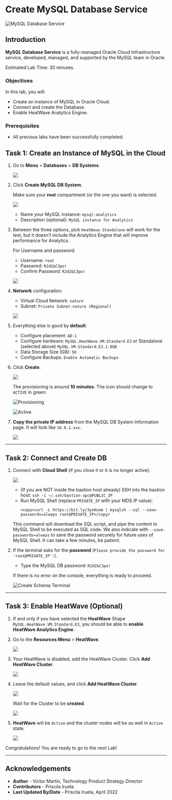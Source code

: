 # Create MySQL Database Service

![MySQL Database Service](images/mds_banner.png)

## Introduction

**MySQL Database Service** is a fully-managed Oracle Cloud Infrastructure service, developed, managed, and supported by the MySQL team in Oracle.

[](youtube:f-fVabi1tRA)
 

Estimated Lab Time: 30 minutes.

### Objectives

In this lab, you will:

- Create an instance of MySQL in Oracle Cloud.
- Connect and create the Database.
- Enable HeatWave Analytics Engine.

### Prerequisites

- All previous labs have been successfully completed.

## Task 1: Create an Instance of MySQL in the Cloud

1. Go to **Menu** > **Databases** > **DB Systems**.

   ![](images/mysql_menu.png)

2. Click **Create MySQL DB System**.

   Make sure your **root** compartment (or the one you want) is selected.

   ![](images/mysql_create_button.png)

      - Name your MySQL instance: `mysql-analytics`
      - Description (optional): `MySQL instance for Analytics`

3. Between the three options, pick `HeatWave`. `Standalone` will work for the test, but it doesn't include the Analytics Engine that will improve performance for Analytics.

   For Username and password:

      - Username: `root`
      - Password: `R2d2&C3po!`
      - Confirm Password: `R2d2&C3po!`

   ![](images/mysql_create_db_fields.png)

4. **Network** configuration:

      - Virtual Cloud Network: `nature`
      - Subnet: `Private Subnet-nature (Regional)`

   ![](images/mysql_vcn_fields.png)

5. Everything else is good by **default**:

      - Configure placement: `AD-1`
      - Configure hardware: `MySQL.HeatWave.VM.Standard.E3` or Standalone (selected above) `MySQL.VM.Standard.E3.1.8GB`
      - Data Storage Size (GB): `50`
      - Configure Backups: `Enable Automatic Backups`

6. Click **Create**.

   ![](images/mysql_shape_fields.png)

   The provisioning is around **10 minutes**. The icon should change to `ACTIVE` in green:

   ![Provisioning](images/mds-provisioning.png)

   ![Active](images/mds-active.png)

7. **Copy the private IP address** from the MySQL DB System Information page. It will look like `10.0.1.xxx`.

   ![](images/mysql_private_ip.png)

---

## Task 2: Connect and Create DB

1. Connect with **Cloud Shell** (if you close it or it is no longer active).

   ![](images/cloud_shell.png)

      - (If you are NOT inside the bastion host already) SSH into the bastion host: `ssh -i ~/.ssh/bastion opc@PUBLIC_IP`
      - Run MySQL Shell (replace `PRIVATE_IP` with your MDS IP value): 
         ```
         <copy>curl -L https://bit.ly/3yoHvem | mysqlsh --sql --save-passwords=always root@PRIVATE_IP</copy>
         ```
   This command will download the SQL script, and pipe the content to MySQL Shell to be executed as SQL code. We also indicate with `--save-passwords=always` to save the password securely for future uses of MySQL Shell. It can take a few minutes, be patient.

2. If the terminal asks for the **password** (`Please provide the password for 'root@PRIVATE_IP':`).

      - Type the MySQL DB password: `R2d2&C3po!`

   If there is no error on the console, everything is ready to proceed.

   ![Create Schema Terminal](images/create_schema_mysql_terminal.png)

---

## Task 3: Enable HeatWave (Optional)

1. If and only if you have selected the **HeatWave** Shape `MySQL.HeatWave.VM.Standard.E3`, you should be able to **enable HeatWave Analytics Engine**.

2. Go to the **Resources Menu** > **HeatWave**.

   ![](images/mds_heatwave_menu.png)

3. Your HeatWave is disabled, add the HeatWave Cluster. Click **Add HeatWave Cluster**.

   ![](images/mds_heatwave_add_cluster.png)

4. Leave the default values, and click **Add HeatWave Cluster**.

   ![](images/mds_heatwave_select_shape.png)

   Wait for the Cluster to be **created**.

   ![](images/mds_heatwave_creating.png)

5. **HeatWave** will be `Active` and the cluster nodes will be as well in `Active` state.

   ![](images/mds_heatwave_active.png)

Congratulations! You are ready to go to the next Lab!

---

## **Acknowledgements**

- **Author** - Victor Martin, Technology Product Strategy Director
- **Contributors** - Priscila Iruela
- **Last Updated By/Date** - Priscila Iruela, April 2022